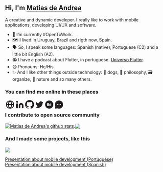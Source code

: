 ## Hi, I'm [Matias de Andrea](https://deandreamatias.com)
A creative and dynamic developer. I really like to work with mobile applications, developing UI/UX and software.


- 🔭 I’m currently #OpenToWork.
- 🗺 I lived in Uruguay, Brazil and rigth now, Spain.
- 🗣 So, I speak some languages: Spanish (native), Portuguese (C2) and a little bit English (A2).
- 📻 I have a podcast about Flutter, in portuguese: [Universo Flutter](https://anchor.fm/universoflutter).
- 😄 Pronouns: He/His.
- ✨ And I like other things outside technology: 🐶 dogs, 📖 philosophy, 🗃 organize, 🌳 nature and so many others.

### You can find me online in these places

<a href="https://deandreamatias.com">
  <img align="left" alt="Matias de Andrea's Website" width="32px" src="https://raw.githubusercontent.com/akveo/eva-icons/master/package/icons/fill/svg/globe.svg" />
</a>
<a href="https://linkedin.com/in/deandreamatias">
  <img align="left" alt="Matias de Andrea's Linkdein" width="32px" src="https://raw.githubusercontent.com/akveo/eva-icons/master/package/icons/fill/svg/linkedin.svg" />
</a>
<a href="https://github.com/deandreamatias">
  <img align="left" alt="Matias de Andrea's Github" width="32px" src="https://raw.githubusercontent.com/akveo/eva-icons/master/package/icons/fill/svg/github.svg" />
</a>
<a href="https://twitter.com/deandreamatias">
  <img align="left" alt="Matias de Andrea's Twitter" width="32px" src="https://raw.githubusercontent.com/akveo/eva-icons/master/package/icons/fill/svg/twitter.svg" />
</a>
<a href="https://behance.net/deandreamatias">
  <img align="left" alt="Matias de Andrea's Behance" width="32px" src="https://raw.githubusercontent.com/akveo/eva-icons/master/package/icons/fill/svg/behance.svg" />
</a>
<a href="https://t.me/deandreamatias">
  <img align="left" alt="Matias de Andrea's Telegram" width="32px" src="https://raw.githubusercontent.com/akveo/eva-icons/master/package/icons/fill/svg/message-circle.svg" />
</a>

<br/>

### I contribute to open source community 

<a href="https://github.com/deandreamatias">
 <img align="center" src="https://github-readme-stats.vercel.app/api?username=deandreamatias&show_icons=true&theme=dark&layout=compact" alt="Matias de Andrea's github stats"/>
</a>
<a href="https://github.com/deandreamatias">
  <img align="center" src="https://github-readme-stats.vercel.app/api/top-langs/?username=deandreamatias&theme=dark&layout=compact" />
</a>
<br/>

### And I made some projects, like this 

<a href="https://github.com/deandreamatias/tv-randshow">
  <img align="center" src="https://github-readme-stats.vercel.app/api/pin/?username=deandreamatias&repo=tv-randshow&theme=dark" />
</a>
<br/>

[Presentation about mobile development (Portuguese)](https://youtu.be/wGnb65r8RIA?t=25)
<br/>
[Presentation about mobile development (Spanish)](https://youtu.be/EQUxi4gKoLA)
